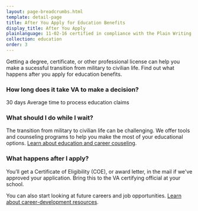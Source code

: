 ```yaml
---
layout: page-breadcrumbs.html
template: detail-page
title: After You Apply for Education Benefits
display_title: After You Apply
plainlanguage: 11-02-16 certified in compliance with the Plain Writing Act
collection: education
order: 3
---
```


<div class="va-introtext">

Getting a degree, certificate, or other professional license can help you make a sucessful transition from military to civilian life. Find out what happens after you apply for education benefits. 

</div>

### How long does it take VA to make a decision?

<div class="card information" markdown="0">
<span class="number">30 days</span>
<span class="description">Average time to process education claims</span>
</div>

### What should I do while I wait?

The transition from military to civilian life can be challenging. We offer tools and counseling programs to help you make the most of your educational options. [Learn about education and career couseling](/education/tools-programs/education-career-counseling/).

### What happens after I apply?

You’ll get a Certificate of Eligibility (COE), or award letter, in the mail if we've approved your application. Bring this to the VA certifying official at your school.

You can also start looking at future careers and job opportunities. [Learn about career-development resources](/employment/).

<div markdown="0"><br></div>
